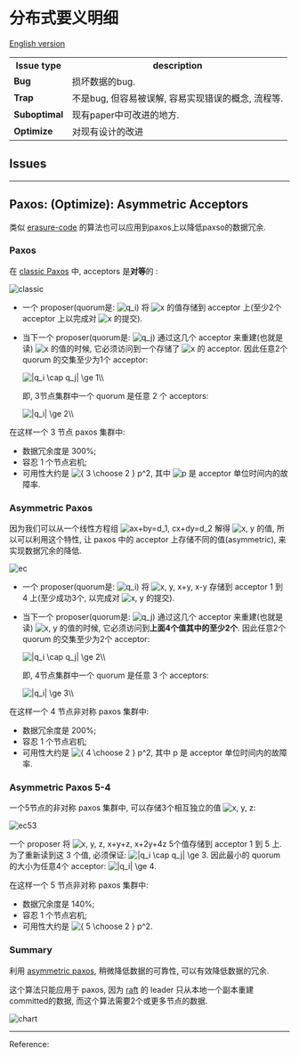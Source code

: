 # 分布式要义明细

[English version](README.md)

<!-- DO NOT EDIT README.md directly. It is built from [src/README.md](src/README.md). -->

<table>
<tr class="header">
<th>Issue type</th>
<th>description</th>
</tr>
<tr class="odd">
<td><strong>Bug</strong></td>
<td>损坏数据的bug.</td>
</tr>
<tr class="even">
<td><strong>Trap</strong></td>
<td>不是bug, 但容易被误解, 容易实现错误的概念, 流程等.</td>
</tr>
<tr class="odd">
<td><strong>Suboptimal</strong></td>
<td>现有paper中可改进的地方.</td>
</tr>
<tr class="even">
<td><strong>Optimize</strong></td>
<td>对现有设计的改进</td>
</tr>
</table>

## Issues

<!-- START doctoc generated TOC please keep comment here to allow auto update -->

<!-- DON'T EDIT THIS SECTION, INSTEAD RE-RUN doctoc TO UPDATE -->

<!-- END doctoc generated TOC please keep comment here to allow auto update -->

<!-- #### List -->

---

## Paxos: (Optimize): Asymmetric Acceptors

类似 [erasure-code](https://en.wikipedia.org/wiki/Erasure_code) 的算法也可以应用到paxos上以降低paxso的数据冗余.

### Paxos

在 [classic Paxos](http://lamport.azurewebsites.net/pubs/pubs.html#paxos-simple) 中, acceptors 是**对等**的 :

![classic](https://cdn.jsdelivr.net/gh/drmingdrmer/consensus-essence@main-wechat-asset/CN/8f2689f1e7dba5f9-asymmetric-paxos-classic.jpeg)

-   一个 proposer(quorum是: <img src="https://www.zhihu.com/equation?tex=q_i" alt="q_i" class="ee_img tr_noresize" eeimg="1">) 将 <img src="https://www.zhihu.com/equation?tex=x" alt="x" class="ee_img tr_noresize" eeimg="1"> 的值存储到 acceptor 上(至少2个 acceptor 上以完成对 <img src="https://www.zhihu.com/equation?tex=x" alt="x" class="ee_img tr_noresize" eeimg="1"> 的提交).

-   当下一个 proposer(quorum是: <img src="https://www.zhihu.com/equation?tex=q_j" alt="q_j" class="ee_img tr_noresize" eeimg="1">) 通过这几个 acceptor 来重建(也就是读) <img src="https://www.zhihu.com/equation?tex=x" alt="x" class="ee_img tr_noresize" eeimg="1"> 的值的时候, 它必须访问到一个存储了 <img src="https://www.zhihu.com/equation?tex=x" alt="x" class="ee_img tr_noresize" eeimg="1"> 的 acceptor.
    因此任意2个 quorum 的交集至少为1个 acceptor:

    <img src="https://www.zhihu.com/equation?tex=%7Cq_i%20%5Ccap%20q_j%7C%20%5Cge%201%5C%5C" alt="|q_i \cap q_j| \ge 1\\" class="ee_img tr_noresize" eeimg="1">

    即, 3节点集群中一个 quorum 是任意 2 个 acceptors:

    <img src="https://www.zhihu.com/equation?tex=%7Cq_i%7C%20%5Cge%202%5C%5C" alt="|q_i| \ge 2\\" class="ee_img tr_noresize" eeimg="1">

在这样一个 3 节点 paxos 集群中:

-   数据冗余度是 300%;
-   容忍 1 个节点宕机;
-   可用性大约是 <img src="https://www.zhihu.com/equation?tex=%7B%203%20%5Cchoose%202%20%20%7D%20p%5E2" alt="{ 3 \choose 2  } p^2" class="ee_img tr_noresize" eeimg="1">, 其中 <img src="https://www.zhihu.com/equation?tex=p" alt="p" class="ee_img tr_noresize" eeimg="1"> 是 acceptor 单位时间内的故障率.

### Asymmetric Paxos

因为我们可以从一个线性方程组 <img src="https://www.zhihu.com/equation?tex=ax%2Bby%3Dd_1%2C%20cx%2Bdy%3Dd_2" alt="ax+by=d_1, cx+dy=d_2" class="ee_img tr_noresize" eeimg="1"> 解得 <img src="https://www.zhihu.com/equation?tex=x%2C%20y" alt="x, y" class="ee_img tr_noresize" eeimg="1"> 的值, 所以可以利用这个特性, 让 paxos 中的 acceptor 上存储不同的值(asymmetric), 来实现数据冗余的降低.

![ec](https://cdn.jsdelivr.net/gh/drmingdrmer/consensus-essence@main-wechat-asset/CN/0bb845a2df1a5134-asymmetric-paxos-ec.jpeg)

-   一个 proposer(quorum是: <img src="https://www.zhihu.com/equation?tex=q_i" alt="q_i" class="ee_img tr_noresize" eeimg="1">) 将 <img src="https://www.zhihu.com/equation?tex=x%2C%20y%2C%20x%2By%2C%20x-y" alt="x, y, x+y, x-y" class="ee_img tr_noresize" eeimg="1"> 存储到 acceptor 1 到 4 上(至少成功3个, 以完成对 <img src="https://www.zhihu.com/equation?tex=x%2C%20y" alt="x, y" class="ee_img tr_noresize" eeimg="1"> 的提交).

-   当下一个 proposer(quorum是: <img src="https://www.zhihu.com/equation?tex=q_j" alt="q_j" class="ee_img tr_noresize" eeimg="1">) 通过这几个 acceptor 来重建(也就是读) <img src="https://www.zhihu.com/equation?tex=x%2C%20y" alt="x, y" class="ee_img tr_noresize" eeimg="1"> 的值的时候, 它必须访问到**上面4个值其中的至少2个**.
    因此任意2个 quorum 的交集至少为2个 acceptor:

    <img src="https://www.zhihu.com/equation?tex=%7Cq_i%20%5Ccap%20q_j%7C%20%5Cge%202%5C%5C" alt="|q_i \cap q_j| \ge 2\\" class="ee_img tr_noresize" eeimg="1">

    即, 4节点集群中一个 quorum 是任意 3 个 acceptors:

    <img src="https://www.zhihu.com/equation?tex=%7Cq_i%7C%20%5Cge%203%5C%5C" alt="|q_i| \ge 3\\" class="ee_img tr_noresize" eeimg="1">

在这样一个 4 节点非对称 paxos 集群中:

-   数据冗余度是 200%;
-   容忍 1 个节点宕机;
-   可用性大约是 <img src="https://www.zhihu.com/equation?tex=%7B%204%20%5Cchoose%202%20%20%7D%20p%5E2" alt="{ 4 \choose 2  } p^2" class="ee_img tr_noresize" eeimg="1">, 其中 p 是 acceptor 单位时间内的故障率.

### Asymmetric Paxos 5-4

一个5节点的非对称 paxos 集群中, 可以存储3个相互独立的值 <img src="https://www.zhihu.com/equation?tex=x%2C%20y%2C%20z" alt="x, y, z" class="ee_img tr_noresize" eeimg="1">:

![ec53](https://cdn.jsdelivr.net/gh/drmingdrmer/consensus-essence@main-wechat-asset/CN/586e20c6dfc9460f-asymmetric-paxos-ec-53.jpeg)

一个 proposer 将 <img src="https://www.zhihu.com/equation?tex=x%2C%20y%2C%20z%2C%20x%2By%2Bz%2C%20x%2B2y%2B4z" alt="x, y, z, x+y+z, x+2y+4z" class="ee_img tr_noresize" eeimg="1"> 5个值存储到 acceptor 1 到 5 上.
为了重新读到这 3 个值, 必须保证: <img src="https://www.zhihu.com/equation?tex=%7Cq_i%20%5Ccap%20q_j%7C%20%5Cge%203" alt="|q_i \cap q_j| \ge 3" class="ee_img tr_noresize" eeimg="1">.
因此最小的 quorum 的大小为任意4个 acceptor: <img src="https://www.zhihu.com/equation?tex=%7Cq_i%7C%20%5Cge%204" alt="|q_i| \ge 4" class="ee_img tr_noresize" eeimg="1">.

在这样一个 5 节点非对称 paxos 集群中:

-   数据冗余度是 140%;
-   容忍 1 个节点宕机;
-   可用性大约是 <img src="https://www.zhihu.com/equation?tex=%7B%205%20%5Cchoose%202%20%20%7D%20p%5E2" alt="{ 5 \choose 2  } p^2" class="ee_img tr_noresize" eeimg="1">.

### Summary

利用 [asymmetric paxos](https://github.com/drmingdrmer/consensus-bugs/blob/main/CN.md#paxos-optimize-asymmetric-acceptors), 稍微降低数据的可靠性, 可以有效降低数据的冗余.

这个算法只能应用于 paxos, 因为 [raft](https://raft.github.io/) 的 leader 只从本地一个副本重建committed的数据, 而这个算法需要2个或更多节点的数据.

![chart](https://cdn.jsdelivr.net/gh/drmingdrmer/consensus-essence@main-wechat-asset/CN/781c336bed9bc848-asymmetric-paxos-chart.jpeg)

---



Reference:

